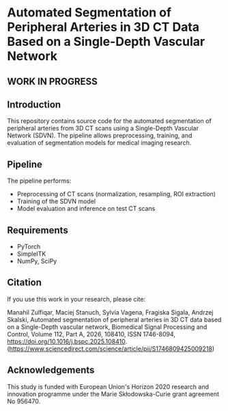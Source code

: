 # Automated Segmentation of Peripheral Arteries in 3D CT Data Based on a Single-Depth Vascular Network

## WORK IN PROGRESS
## Introduction
This repository contains source code for the automated segmentation of peripheral arteries from 3D CT scans using a Single-Depth Vascular Network (SDVN). The pipeline allows preprocessing, training, and evaluation of segmentation models for medical imaging research.

## Pipeline
The pipeline performs:
- Preprocessing of CT scans (normalization, resampling, ROI extraction)
- Training of the SDVN model
- Model evaluation and inference on test CT scans

## Requirements
- PyTorch
- SimpleITK
- NumPy, SciPy


## Citation
If you use this work in your research, please cite:

Manahil Zulfiqar, Maciej Stanuch, Sylvia Vagena, Fragiska Sigala, Andrzej Skalski,
Automated segmentation of peripheral arteries in 3D CT data based on a Single-Depth vascular network,
Biomedical Signal Processing and Control,
Volume 112, Part A,
2026,
108410,
ISSN 1746-8094,
https://doi.org/10.1016/j.bspc.2025.108410.
(https://www.sciencedirect.com/science/article/pii/S1746809425009218)

## Acknowledgements
This study is funded with European Union's Horizon 2020 research and innovation programme under the Marie Skłodowska-Curie grant agreement No 956470.

